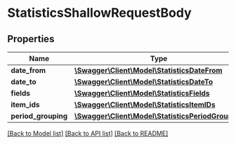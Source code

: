 # StatisticsShallowRequestBody

## Properties
Name | Type | Description | Notes
------------ | ------------- | ------------- | -------------
**date_from** | [**\Swagger\Client\Model\StatisticsDateFrom**](StatisticsDateFrom.md) |  | 
**date_to** | [**\Swagger\Client\Model\StatisticsDateTo**](StatisticsDateTo.md) |  | 
**fields** | [**\Swagger\Client\Model\StatisticsFields**](StatisticsFields.md) |  | [optional] 
**item_ids** | [**\Swagger\Client\Model\StatisticsItemIDs**](StatisticsItemIDs.md) |  | 
**period_grouping** | [**\Swagger\Client\Model\StatisticsPeriodGrouping**](StatisticsPeriodGrouping.md) |  | [optional] 

[[Back to Model list]](../../README.md#documentation-for-models) [[Back to API list]](../../README.md#documentation-for-api-endpoints) [[Back to README]](../../README.md)

